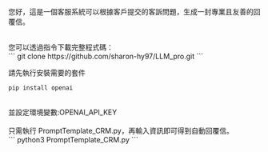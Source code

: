 您好，這是一個客服系統可以根據客戶提交的客訴問題，生成一封專業且友善的回覆信。
<br>

<br>
您可以透過指令下載完整程式碼：
<br>
```
git clone https://github.com/sharon-hy97/LLM_pro.git
```

請先執行安裝需要的套件
<br>
```
pip install openai
```
<br>
並設定環境變數:OPENAI_API_KEY
<br>
<br>
只需執行 PromptTemplate_CRM.py，再輸入資訊即可得到自動回覆信。
<br>
```
python3 PromptTemplate_CRM.py
```
<br>